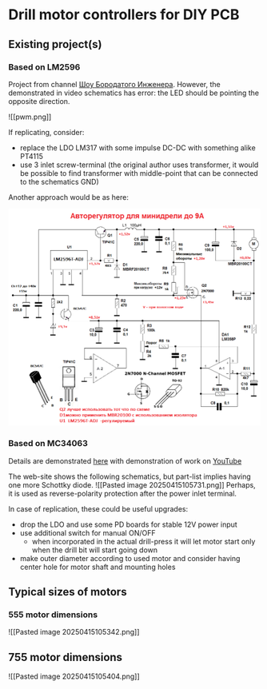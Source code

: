 # Drill motor controllers for DIY PCB



## Existing project(s)


### Based on LM2596

Project from channel [Шоу Бородатого Инженера](https://www.youtube.com/watch?v=y-J96j0w_TE). However, the demonstrated in video schematics has error: the LED should be pointing the opposite direction.

![[pwm.png]]

If replicating, consider:
- replace the LDO LM317 with some impulse DC-DC with something alike PT4115
- use 3 inlet screw-terminal (the original author uses transformer, it would be possible to find transformer with middle-point that can be connected to the schematics GND)

Another approach would be as here:

![](images/other/Регулятор%20оборотов%20двигателя%20на%20LM2596T.jpg)
### Based on MC34063

Details are demonstrated [here](https://www.customelectronics.ru/regulyator-oborotov-minidreli/) with demonstration of work on [YouTube](https://www.youtube.com/watch?v=JnkqLATMvT0) 

The web-site shows the following schematics, but part-list implies having one more Schottky diode.
![[Pasted image 20250415105731.png]]
Perhaps, it is used as reverse-polarity protection after the power inlet terminal.

In case of replication, these could be useful upgrades:
- drop the LDO and use some PD boards for stable 12V power input
- use additional switch for manual ON/OFF
	- when incorporated in the actual drill-press it will let motor start only when the drill bit will start  going down
- make outer diameter according to used motor and consider having center hole for motor shaft and mounting holes

## Typical sizes of motors

### 555 motor dimensions
![[Pasted image 20250415105342.png]]

## 755 motor dimensions

![[Pasted image 20250415105404.png]]